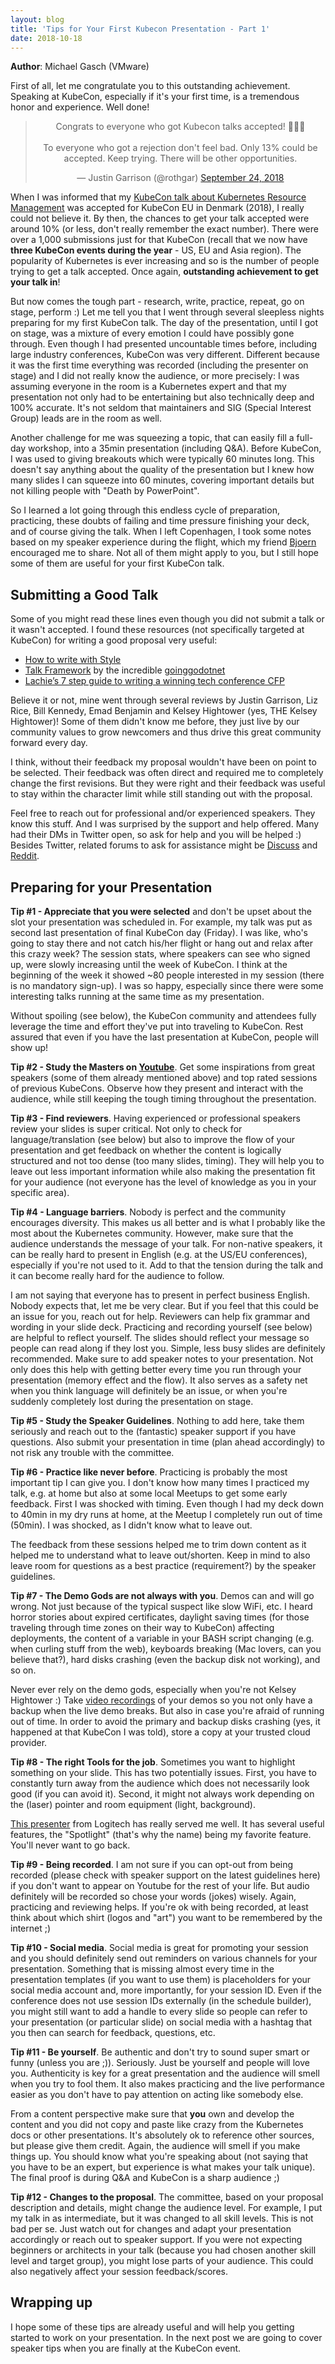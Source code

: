 ```yaml
---
layout: blog
title: 'Tips for Your First Kubecon Presentation - Part 1'
date: 2018-10-18
---
```


**Author**: Michael Gasch (VMware)

First of all, let me congratulate you to this outstanding achievement. Speaking at KubeCon, especially if it's your first time, is a tremendous honor and experience. Well done!

<center><blockquote class="twitter-tweet"><p lang="en" dir="ltr">Congrats to everyone who got Kubecon talks accepted! 👏👏👏<br><br>To everyone who got a rejection don&#39;t feel bad. Only 13% could be accepted. Keep trying. There will be other opportunities.</p>&mdash; Justin Garrison (@rothgar) <a href="https://twitter.com/rothgar/status/1044345018490662912?ref_src=twsrc%5Etfw">September 24, 2018</a></blockquote> <script async src="https://platform.twitter.com/widgets.js" charset="utf-8"></script></center>

When I was informed that my [KubeCon talk about Kubernetes Resource Management](https://www.youtube.com/watch?v=8-apJyr2gi0) was accepted for KubeCon EU in Denmark (2018), I really could not believe it. By then, the chances to get your talk accepted were around 10% (or less, don't really remember the exact number). There were over a 1,000 submissions just for that KubeCon (recall that we now have **three KubeCon events during the year** - US, EU and Asia region). The popularity of Kubernetes is ever increasing and so is the number of people trying to get a talk accepted. Once again, **outstanding achievement to get your talk in**!

But now comes the tough part - research, write, practice, repeat, go on stage, perform :) Let me tell you that I went through several sleepless nights preparing for my first KubeCon talk. The day of the presentation, until I got on stage, was a mixture of every emotion I could have possibly gone through. Even though I had presented uncountable times before, including large industry conferences, KubeCon was very different. Different because it was the first time everything was recorded (including the presenter on stage) and I did not really know the audience, or more precisely: I was assuming everyone in the room is a Kubernetes expert and that my presentation not only had to be entertaining but also technically deep and 100% accurate. It's not seldom that maintainers and SIG (Special Interest Group) leads are in the room as well. 

Another challenge for me was squeezing a topic, that can easily fill a full-day workshop, into a 35min presentation (including Q&A). Before KubeCon, I was used to giving breakouts which were typically 60 minutes long. This doesn't say anything about the quality of the presentation but I knew how many slides I can squeeze into 60 minutes, covering important details but not killing people with "Death by PowerPoint".

So I learned a lot going through this endless cycle of preparation, practicing, these doubts of failing and time pressure finishing your deck, and of course giving the talk. When I left Copenhagen, I took some notes based on my speaker experience during the flight, which my friend [Bjoern](https://twitter.com/bbrundert) encouraged me to share. Not all of them might apply to you, but I still hope some of them are useful for your first KubeCon talk.

## Submitting a Good Talk

Some of you might read these lines even though you did not submit a talk or it wasn't accepted. I found these resources (not specifically targeted at KubeCon) for writing a good proposal very useful:

- [How to write with Style](http://www.novelr.com/2008/08/16/vonnegut-how-to-write-with-style)
- [Talk Framework](https://docs.google.com/document/d/16llwMgq38wIt19Oj-TrunrPsfczrCNgvIqioslcdb6Q/edit) by the incredible [goinggodotnet](https://twitter.com/goinggodotnet)
- [Lachie’s 7 step guide to writing a winning tech conference CFP](https://medium.com/@LachlanEvenson/lachies-7-step-guide-to-writing-a-winning-tech-conference-cfp-4fa36a0d2672)

Believe it or not, mine went through several reviews by Justin Garrison, Liz Rice, Bill Kennedy, Emad Benjamin and Kelsey Hightower (yes, THE Kelsey Hightower)! Some of them didn't know me before, they just live by our community values to grow newcomers and thus drive this great community forward every day. 

I think, without their feedback my proposal wouldn't have been on point to be selected. Their feedback was often direct and required me to completely change the first revisions. But they were right and their feedback was useful to stay within the character limit while still standing out with the proposal. 

Feel free to reach out for professional and/or experienced speakers. They know this stuff. And I was surprised by the support and help offered. Many had their DMs in Twitter open, so ask for help and you will be helped :) Besides Twitter, related forums to ask for assistance might be [Discuss](https://discuss.kubernetes.io/) and [Reddit](https://www.reddit.com/r/kubernetes/).

## Preparing for your Presentation

**Tip #1 - Appreciate that you were selected** and don't be upset about the slot your presentation was scheduled in. For example, my talk was put as second last presentation of final KubeCon day (Friday). I was like, who's going to stay there and not catch his/her flight or hang out and relax after this crazy week? The session stats, where speakers can see who signed up, were slowly increasing until the week of KubeCon. I think at the beginning of the week it showed ~80 people interested in my session (there is no mandatory sign-up). I was so happy, especially since there were some interesting talks running at the same time as my presentation.

Without spoiling (see below), the KubeCon community and attendees fully leverage the time and effort they've put into traveling to KubeCon. Rest assured that even if you have the last presentation at KubeCon, people will show up!

**Tip #2 - Study the Masters on [Youtube](https://www.youtube.com/channel/UCvqbFHwN-nwalWPjPUKpvTA/playlists)**. Get some inspirations from great speakers (some of them already mentioned above) and top rated sessions of previous KubeCons. Observe how they present and interact with the audience, while still keeping the tough timing throughout the presentation.

**Tip #3 - Find reviewers**. Having experienced or professional speakers review your slides is super critical. Not only to check for language/translation (see below) but also to improve the flow of your presentation and get feedback on whether the content is logically structured and not too dense (too many slides, timing). They will help you to leave out less important information while also making the presentation fit for your audience (not everyone has the level of knowledge as you in your specific area).

**Tip #4 - Language barriers**. Nobody is perfect and the community encourages diversity. This makes us all better and is what I probably like the most about the Kubernetes community. However, make sure that the audience understands the message of your talk. For non-native speakers, it can be really hard to present in English (e.g. at the US/EU conferences), especially if you're not used to it. Add to that the tension during the talk and it can become really hard for the audience to follow. 

I am not saying that everyone has to present in perfect business English. Nobody expects that, let me be very clear. But if you feel that this could be an issue for you, reach out for help. Reviewers can help fix grammar and wording in your slide deck. Practicing and recording yourself (see below) are helpful to reflect yourself. The slides should reflect your message so people can read along if they lost you. Simple, less busy slides are definitely recommended. Make sure to add speaker notes to your presentation. Not only does this help with getting better every time you run through your presentation (memory effect and the flow). It also serves as a safety net when you think language will definitely be an issue, or when you're suddenly completely lost during the presentation on stage. 

**Tip #5 - Study the Speaker Guidelines**. Nothing to add here, take them seriously and reach out to the (fantastic) speaker support if you have questions. Also submit your presentation in time (plan ahead accordingly) to not risk any trouble with the committee.

**Tip #6 - Practice like never before**. Practicing is probably the most important tip I can give you. I don't know how many times I practiced my talk, e.g. at home but also at some local Meetups to get some early feedback. First I was shocked with timing. Even though I had my deck down to 40min in my dry runs at home, at the Meetup I completely run out of time (50min). I was shocked, as I didn't know what to leave out. 

The feedback from these sessions helped me to trim down content as it helped me to understand what to leave out/shorten. Keep in mind to also leave room for questions as a best practice (requirement?) by the speaker guidelines.

**Tip #7 - The Demo Gods are not always with you**. Demos can and will go wrong. Not just because of the typical suspect like slow WiFi, etc. I heard horror stories about expired certificates, daylight saving times (for those traveling through time zones on their way to KubeCon) affecting deployments, the content of a variable in your BASH script changing (e.g. when curling stuff from the web), keyboards breaking (Mac lovers, can you believe that?), hard disks crashing (even the backup disk not working), and so on. 

Never ever rely on the demo gods, especially when you're not Kelsey Hightower :) Take [video recordings](https://asciinema.org/) of your demos so you not only have a backup when the live demo breaks. But also in case you're afraid of running out of time. In order to avoid the primary and backup disks crashing (yes, it happened at that KubeCon I was told), store a copy at your trusted cloud provider.

**Tip #8 - The right Tools for the job**. Sometimes you want to highlight something on your slide. This has two potentially issues. First, you have to constantly turn away from the audience which does not necessarily look good (if you can avoid it). Second, it might not always work depending on the (laser) pointer and room equipment (light, background). 

[This presenter](https://www.logitech.com/en-us/product/spotlight-presentation-remote) from Logitech has really served me well. It has several useful features, the "Spotlight" (that's why the name) being my favorite feature. You'll never want to go back.

**Tip #9 - Being recorded**. I am not sure if you can opt-out from being recorded (please check with speaker support on the latest guidelines here) if you don't want to appear on Youtube for the rest of your life. But audio definitely will be recorded so chose your words (jokes) wisely. Again, practicing and reviewing helps. If you're ok with being recorded, at least think about which shirt (logos and "art") you want to be remembered by the internet ;)

**Tip #10 - Social media**. Social media is great for promoting your session and you should definitely send out reminders on various channels for your presentation. Something that is missing almost every time in the presentation templates (if you want to use them) is placeholders for your social media account and, more importantly, for your session ID. Even if the conference does not use session IDs externally (in the schedule builder), you might still want to add a handle to every slide so people can refer to your presentation (or particular slide) on social media with a hashtag that you then can search for feedback, questions, etc.

**Tip #11 - Be yourself**. Be authentic and don't try to sound super smart or funny (unless you are ;)). Seriously. Just be yourself and people will love you. Authenticity is key for a great presentation and the audience will smell when you try to fool them. It also makes practicing and the live performance easier as you don't have to pay attention on acting like somebody else. 

From a content perspective make sure that **you** own and develop the content and you did not copy and paste like crazy from the Kubernetes docs or other presentations. It's absolutely ok to reference other sources, but please give them credit. Again, the audience will smell if you make things up. You should know what you're speaking about (not saying that you have to be an expert, but experience is what makes your talk unique). The final proof is during Q&A and KubeCon is a sharp audience ;)

**Tip #12 - Changes to the proposal**. The committee, based on your proposal description and details, might change the audience level. For example, I put my talk in as intermediate, but it was changed to all skill levels. This is not bad per se. Just watch out for changes and adapt your presentation accordingly or reach out to speaker support. If you were not expecting beginners or architects in your talk (because you had chosen another skill level and target group), you might lose parts of your audience. This could also negatively affect your session feedback/scores. 

## Wrapping up

I hope some of these tips are already useful and will help you getting started to work on your presentation. In the next post we are going to cover speaker tips when you are finally at the KubeCon event.
